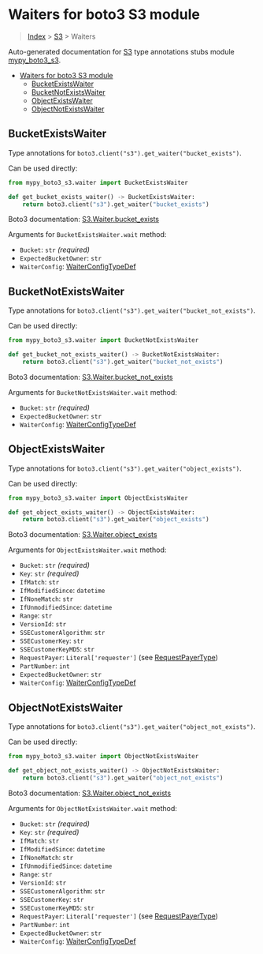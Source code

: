 # Waiters for boto3 S3 module

> [Index](..) > [S3](.) > Waiters

Auto-generated documentation for
[S3](https://boto3.amazonaws.com/v1/documentation/api/1.17.76/reference/services/s3.html#S3)
type annotations stubs module
[mypy_boto3_s3](https://pypi.org/project/mypy-boto3-s3/).

- [Waiters for boto3 S3 module](#waiters-for-boto3-s3-module)
  - [BucketExistsWaiter](#bucketexistswaiter)
  - [BucketNotExistsWaiter](#bucketnotexistswaiter)
  - [ObjectExistsWaiter](#objectexistswaiter)
  - [ObjectNotExistsWaiter](#objectnotexistswaiter)

## BucketExistsWaiter

Type annotations for `boto3.client("s3").get_waiter("bucket_exists")`.

Can be used directly:

```python
from mypy_boto3_s3.waiter import BucketExistsWaiter

def get_bucket_exists_waiter() -> BucketExistsWaiter:
    return boto3.client("s3").get_waiter("bucket_exists")
```

Boto3 documentation:
[S3.Waiter.bucket_exists](https://boto3.amazonaws.com/v1/documentation/api/1.17.76/reference/services/s3.html#S3.Waiter.bucket_exists)

Arguments for `BucketExistsWaiter.wait` method:

- `Bucket`: `str` *(required)*
- `ExpectedBucketOwner`: `str`
- `WaiterConfig`: [WaiterConfigTypeDef](./type_defs.md#waiterconfigtypedef)

## BucketNotExistsWaiter

Type annotations for `boto3.client("s3").get_waiter("bucket_not_exists")`.

Can be used directly:

```python
from mypy_boto3_s3.waiter import BucketNotExistsWaiter

def get_bucket_not_exists_waiter() -> BucketNotExistsWaiter:
    return boto3.client("s3").get_waiter("bucket_not_exists")
```

Boto3 documentation:
[S3.Waiter.bucket_not_exists](https://boto3.amazonaws.com/v1/documentation/api/1.17.76/reference/services/s3.html#S3.Waiter.bucket_not_exists)

Arguments for `BucketNotExistsWaiter.wait` method:

- `Bucket`: `str` *(required)*
- `ExpectedBucketOwner`: `str`
- `WaiterConfig`: [WaiterConfigTypeDef](./type_defs.md#waiterconfigtypedef)

## ObjectExistsWaiter

Type annotations for `boto3.client("s3").get_waiter("object_exists")`.

Can be used directly:

```python
from mypy_boto3_s3.waiter import ObjectExistsWaiter

def get_object_exists_waiter() -> ObjectExistsWaiter:
    return boto3.client("s3").get_waiter("object_exists")
```

Boto3 documentation:
[S3.Waiter.object_exists](https://boto3.amazonaws.com/v1/documentation/api/1.17.76/reference/services/s3.html#S3.Waiter.object_exists)

Arguments for `ObjectExistsWaiter.wait` method:

- `Bucket`: `str` *(required)*
- `Key`: `str` *(required)*
- `IfMatch`: `str`
- `IfModifiedSince`: `datetime`
- `IfNoneMatch`: `str`
- `IfUnmodifiedSince`: `datetime`
- `Range`: `str`
- `VersionId`: `str`
- `SSECustomerAlgorithm`: `str`
- `SSECustomerKey`: `str`
- `SSECustomerKeyMD5`: `str`
- `RequestPayer`: `Literal['requester']` (see
  [RequestPayerType](./literals.md#requestpayertype))
- `PartNumber`: `int`
- `ExpectedBucketOwner`: `str`
- `WaiterConfig`: [WaiterConfigTypeDef](./type_defs.md#waiterconfigtypedef)

## ObjectNotExistsWaiter

Type annotations for `boto3.client("s3").get_waiter("object_not_exists")`.

Can be used directly:

```python
from mypy_boto3_s3.waiter import ObjectNotExistsWaiter

def get_object_not_exists_waiter() -> ObjectNotExistsWaiter:
    return boto3.client("s3").get_waiter("object_not_exists")
```

Boto3 documentation:
[S3.Waiter.object_not_exists](https://boto3.amazonaws.com/v1/documentation/api/1.17.76/reference/services/s3.html#S3.Waiter.object_not_exists)

Arguments for `ObjectNotExistsWaiter.wait` method:

- `Bucket`: `str` *(required)*
- `Key`: `str` *(required)*
- `IfMatch`: `str`
- `IfModifiedSince`: `datetime`
- `IfNoneMatch`: `str`
- `IfUnmodifiedSince`: `datetime`
- `Range`: `str`
- `VersionId`: `str`
- `SSECustomerAlgorithm`: `str`
- `SSECustomerKey`: `str`
- `SSECustomerKeyMD5`: `str`
- `RequestPayer`: `Literal['requester']` (see
  [RequestPayerType](./literals.md#requestpayertype))
- `PartNumber`: `int`
- `ExpectedBucketOwner`: `str`
- `WaiterConfig`: [WaiterConfigTypeDef](./type_defs.md#waiterconfigtypedef)

